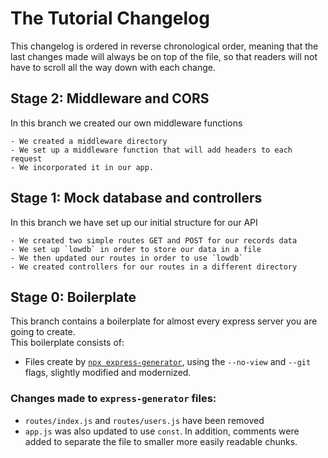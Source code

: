 # The Tutorial Changelog

This changelog is ordered in reverse chronological order, meaning that the last changes made will always be on top of the file, so that readers will not have to scroll all the way down with each change.

## Stage 2: Middleware and CORS

In this branch we created our own middleware functions

    - We created a middleware directory
    - We set up a middleware function that will add headers to each request
    - We incorporated it in our app.

## Stage 1: Mock database and controllers

In this branch we have set up our initial structure for our API

    - We created two simple routes GET and POST for our records data
    - We set up `lowdb` in order to store our data in a file
    - We then updated our routes in order to use `lowdb`
    - We created controllers for our routes in a different directory

## Stage 0: Boilerplate

This branch contains a boilerplate for almost every express server you are going to create.  
This boilerplate consists of:

- Files create by [`npx express-generator`](https://expressjs.com/en/starter/generator.html), using the `--no-view` and `--git` flags, slightly modified and modernized.

### Changes made to `express-generator` files:

- `routes/index.js` and `routes/users.js` have been removed
- `app.js` was also updated to use `const`. In addition, comments were added to separate the file to smaller more easily readable chunks.
